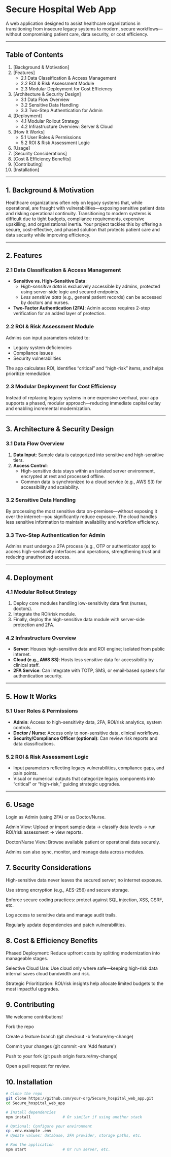 
# Secure Hospital Web App

A web application designed to assist healthcare organizations in transitioning from insecure legacy systems to modern, secure workflows—without compromising patient care, data security, or cost efficiency.

---

## Table of Contents

1. [Background & Motivation]
2. [Features]
   - 2.1 Data Classification & Access Management  
   - 2.2 ROI & Risk Assessment Module  
   - 2.3 Modular Deployment for Cost Efficiency  
3. [Architecture & Security Design]
   - 3.1 Data Flow Overview  
   - 3.2 Sensitive Data Handling  
   - 3.3 Two-Step Authentication for Admin  
4. [Deployment]
   - 4.1 Modular Rollout Strategy  
   - 4.2 Infrastructure Overview: Server & Cloud  
5. [How It Works] 
   - 5.1 User Roles & Permissions  
   - 5.2 ROI & Risk Assessment Logic  
6. [Usage]
7. [Security Considerations]
8. [Cost & Efficiency Benefits]
9. [Contributing]
10. [Installation] 

---

## 1. Background & Motivation

Healthcare organizations often rely on legacy systems that, while operational, are fraught with vulnerabilities—exposing sensitive patient data and risking operational continuity. Transitioning to modern systems is difficult due to tight budgets, compliance requirements, expensive upskilling, and organizational inertia. Your project tackles this by offering a secure, cost-effective, and phased solution that protects patient care and data security while improving efficiency.

---

## 2. Features

### 2.1 Data Classification & Access Management  
- **Sensitive vs. High-Sensitive Data**:  
  - *High-sensitive data* is exclusively accessible by admins, protected using server-side logic and secured endpoints.  
  - *Less sensitive data* (e.g., general patient records) can be accessed by doctors and nurses.  
- **Two-Factor Authentication (2FA)**: Admin access requires 2-step verification for an added layer of protection.

### 2.2 ROI & Risk Assessment Module  
Admins can input parameters related to:
- Legacy system deficiencies  
- Compliance issues  
- Security vulnerabilities  

The app calculates ROI, identifies “critical” and “high-risk” items, and helps prioritize remediation.

### 2.3 Modular Deployment for Cost Efficiency  
Instead of replacing legacy systems in one expensive overhaul, your app supports a phased, modular approach—reducing immediate capital outlay and enabling incremental modernization.

---

## 3. Architecture & Security Design

### 3.1 Data Flow Overview  
1. **Data Input**: Sample data is categorized into sensitive and high-sensitive tiers.  
2. **Access Control**:  
   - High-sensitive data stays within an isolated server environment, encrypted at rest and processed offline.  
   - Common data is synchronized to a cloud service (e.g., AWS S3) for accessibility and scalability.

### 3.2 Sensitive Data Handling  
By processing the most sensitive data on-premises—without exposing it over the internet—you significantly reduce exposure. The cloud handles less sensitive information to maintain availability and workflow efficiency.

### 3.3 Two-Step Authentication for Admin  
Admins must undergo a 2FA process (e.g., OTP or authenticator app) to access high-sensitivity interfaces and operations, strengthening trust and reducing unauthorized access.

---

## 4. Deployment

### 4.1 Modular Rollout Strategy  
1. Deploy core modules handling low-sensitivity data first (nurses, doctors).  
2. Integrate the ROI/risk module.  
3. Finally, deploy the high-sensitive data module with server-side protection and 2FA.

### 4.2 Infrastructure Overview  
- **Server**: Houses high-sensitive data and ROI engine; isolated from public internet.  
- **Cloud (e.g., AWS S3)**: Hosts less sensitive data for accessibility by clinical staff.  
- **2FA Service**: Can integrate with TOTP, SMS, or email-based systems for authentication security.

---

## 5. How It Works

### 5.1 User Roles & Permissions  
- **Admin**: Access to high-sensitivity data, 2FA, ROI/risk analytics, system controls.  
- **Doctor / Nurse**: Access only to non-sensitive data, clinical workflows.  
- **Security/Compliance Officer (optional)**: Can review risk reports and data classifications.

### 5.2 ROI & Risk Assessment Logic  
- Input parameters reflecting legacy vulnerabilities, compliance gaps, and pain points.  
- Visual or numerical outputs that categorize legacy components into “critical” or “high-risk,” guiding strategic upgrades.

---
## 6. Usage

Login as Admin (using 2FA) or as Doctor/Nurse.

Admin View: Upload or import sample data → classify data levels → run ROI/risk assessment → view reports.

Doctor/Nurse View: Browse available patient or operational data securely.

Admins can also sync, monitor, and manage data across modules.

## 7. Security Considerations

High-sensitive data never leaves the secured server; no internet exposure.

Use strong encryption (e.g., AES-256) and secure storage.

Enforce secure coding practices: protect against SQL injection, XSS, CSRF, etc.

Log access to sensitive data and manage audit trails.

Regularly update dependencies and patch vulnerabilities.

## 8. Cost & Efficiency Benefits

Phased Deployment: Reduce upfront costs by splitting modernization into manageable stages.

Selective Cloud Use: Use cloud only where safe—keeping high-risk data internal saves cloud bandwidth and risk.

Strategic Prioritization: ROI/risk insights help allocate limited budgets to the most impactful upgrades.

## 9. Contributing

We welcome contributions!

Fork the repo

Create a feature branch (git checkout -b feature/my-change)

Commit your changes (git commit -am 'Add feature')

Push to your fork (git push origin feature/my-change)

Open a pull request for review.

## 10. Installation

```bash
# Clone the repo
git clone https://github.com/your-org/Secure_hospital_web_app.git
cd Secure_hospital_web_app

# Install dependencies
npm install              # Or similar if using another stack

# Optional: Configure your environment
cp .env.example .env
# Update values: database, 2FA provider, storage paths, etc.

# Run the application
npm start                # Or run server, etc.
